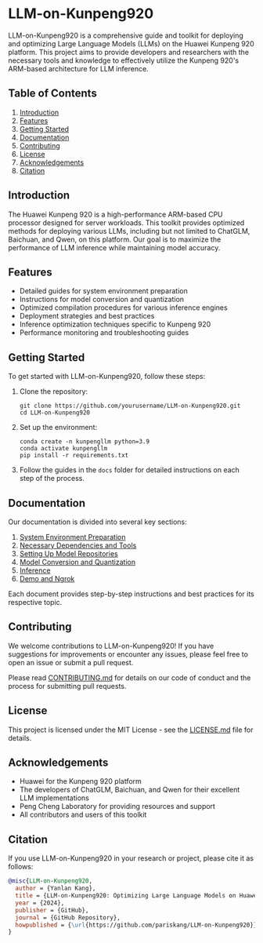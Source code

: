 # LLM-on-Kunpeng920

LLM-on-Kunpeng920 is a comprehensive guide and toolkit for deploying and optimizing Large Language Models (LLMs) on the Huawei Kunpeng 920 platform. This project aims to provide developers and researchers with the necessary tools and knowledge to effectively utilize the Kunpeng 920's ARM-based architecture for LLM inference.

## Table of Contents

1. [Introduction](#introduction)
2. [Features](#features)
3. [Getting Started](#getting-started)
4. [Documentation](#documentation)
5. [Contributing](#contributing)
6. [License](#license)
7. [Acknowledgements](#acknowledgements)
8. [Citation](#citation)

## Introduction

The Huawei Kunpeng 920 is a high-performance ARM-based CPU processor designed for server workloads. This toolkit provides optimized methods for deploying various LLMs, including but not limited to ChatGLM, Baichuan, and Qwen, on this platform. Our goal is to maximize the performance of LLM inference while maintaining model accuracy.

## Features

- Detailed guides for system environment preparation
- Instructions for model conversion and quantization
- Optimized compilation procedures for various inference engines
- Deployment strategies and best practices
- Inference optimization techniques specific to Kunpeng 920
- Performance monitoring and troubleshooting guides

## Getting Started

To get started with LLM-on-Kunpeng920, follow these steps:

1. Clone the repository:
   ```
   git clone https://github.com/yourusername/LLM-on-Kunpeng920.git
   cd LLM-on-Kunpeng920
   ```

2. Set up the environment:
   ```
   conda create -n kunpengllm python=3.9
   conda activate kunpengllm
   pip install -r requirements.txt
   ```

3. Follow the guides in the `docs` folder for detailed instructions on each step of the process.

## Documentation

Our documentation is divided into several key sections:

1. [System Environment Preparation](docs/system_environment.md)
2. [Necessary Dependencies and Tools](docs/Necessary_Dependencies_and_Tools.md)
3. [Setting Up Model Repositories](docs/Setting_Up_Model_Repositories.md)
4. [Model Conversion and Quantization](docs/Model_Conversion_and_Quantization.md)
5. [Inference](docs/Inference.md)
6. [Demo and Ngrok](docs/Demo_and_Ngrok.md)

Each document provides step-by-step instructions and best practices for its respective topic.

## Contributing

We welcome contributions to LLM-on-Kunpeng920! If you have suggestions for improvements or encounter any issues, please feel free to open an issue or submit a pull request.

Please read [CONTRIBUTING.md](CONTRIBUTING.md) for details on our code of conduct and the process for submitting pull requests.

## License

This project is licensed under the MIT License - see the [LICENSE.md](LICENSE.md) file for details.

## Acknowledgements

- Huawei for the Kunpeng 920 platform
- The developers of ChatGLM, Baichuan, and Qwen for their excellent LLM implementations
- Peng Cheng Laboratory for providing resources and support
- All contributors and users of this toolkit

## Citation

If you use LLM-on-Kunpeng920 in your research or project, please cite it as follows:

```bibtex
@misc{LLM-on-Kunpeng920,
  author = {Yanlan Kang},
  title = {LLM-on-Kunpeng920: Optimizing Large Language Models on Huawei Kunpeng 920},
  year = {2024},
  publisher = {GitHub},
  journal = {GitHub Repository},
  howpublished = {\url{https://github.com/pariskang/LLM-on-Kunpeng920}}
}
```
